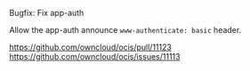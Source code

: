 Bugfix: Fix app-auth

Allow the app-auth announce `www-authenticate: basic` header.

https://github.com/owncloud/ocis/pull/11123
https://github.com/owncloud/ocis/issues/11113

